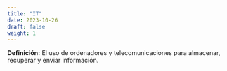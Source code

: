 ```yaml
---
title: "IT"
date: 2023-10-26
draft: false
weight: 1
---
```


**Definición:** El uso de ordenadores y telecomunicaciones para almacenar, recuperar y enviar información.
